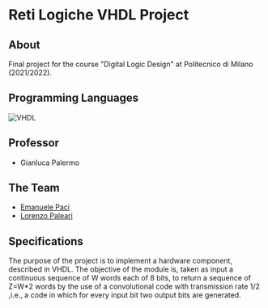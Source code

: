 # Reti Logiche VHDL Project

## About 

Final project for the course "Digital Logic Design" at Politecnico di Milano (2021/2022).

## Programming Languages 

![VHDL](https://img.shields.io/badge/vhdl-black?&style=for-the-badge)

## Professor
* Gianluca Palermo

## The Team
* [Emanuele Paci](https://github.com/emanuelePaci)
* [Lorenzo Paleari](https://github.com/LorenzoPaleari)


## Specifications

The purpose of the project is to implement a hardware component, described in VHDL.
The objective of the module is, taken as input a continuous sequence of W words each of 8 bits, to return a sequence of Z=W*2 words by the use of a convolutional code with transmission rate 1/2 ,i.e., a code in which for every input bit two output bits are generated.

